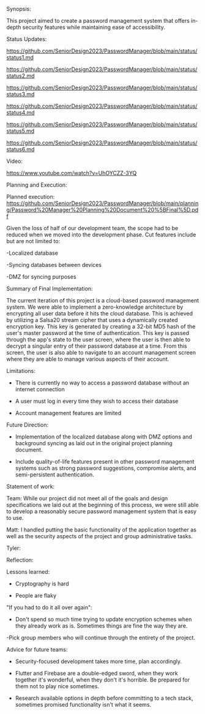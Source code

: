 Synopsis:

  This project aimed to create a password management system that offers in-depth security features while maintaining ease of accessibility.
  
  Status Updates:
  
  https://github.com/SeniorDesign2023/PasswordManager/blob/main/status/status1.md
  
  https://github.com/SeniorDesign2023/PasswordManager/blob/main/status/status2.md
  
  https://github.com/SeniorDesign2023/PasswordManager/blob/main/status/status3.md
  
  https://github.com/SeniorDesign2023/PasswordManager/blob/main/status/status4.md
  
  https://github.com/SeniorDesign2023/PasswordManager/blob/main/status/status5.md
  
  https://github.com/SeniorDesign2023/PasswordManager/blob/main/status/status6.md
  
  Video:
  
  https://www.youtube.com/watch?v=UhOYCZZ-3YQ

Planning and Execution:

  Planned execution: https://github.com/SeniorDesign2023/PasswordManager/blob/main/planning/Password%20Manager%20Planning%20Document%20%5BFinal%5D.pdf

  Given the loss of half of our development team, the scope had to be reduced when we moved into the development phase. Cut features include but are not limited to:

  -Localized database

  -Syncing databases between devices

  -DMZ for syncing purposes

Summary of Final Implementation:

  The current iteration of this project is a cloud-based password management system. We were able to implement a zero-knowledge architecture by encrypting all user data before it hits the cloud database.
  This is achieved by utilizing a Salsa20 stream cipher that uses a dynamically created encryption key. This key is generated by creating a 32-bit MD5 hash of the user's master password at the time of authentication.
  This key is passed through the app's state to the user screen, where the user is then able to decrypt a singular entry of their password database at a time. From this screen, the user is also able to navigate to 
  an account management screen where they are able to manage various aspects of their account.

  Limitations:

  - There is currently no way to access a password database without an internet connection

  - A user must log in every time they wish to access their database

  - Account management features are limited

  Future Direction: 

  - Implementation of the localized database along with DMZ options and background syncing as laid out in the original project planning document.

  - Include quality-of-life features present in other password management systems such as strong password suggestions, compromise alerts, and semi-persistent authentication.

  Statement of work:

  Team: While our project did not meet all of the goals and design specifications we laid out at the beginning of this process, we were still able to develop a reasonably secure password management system that is easy to use.

  Matt: I handled putting the basic functionality of the application together as well as the security aspects of the project and group administrative tasks.
    
  Tyler:

Reflection:

  Lessons learned:

  - Cryptography is hard

  - People are flaky

  "If you had to do it all over again":

  - Don't spend so much time trying to update encryption schemes when they already work as is. Sometimes things are fine the way they are.

  -Pick group members who will continue through the entirety of the project. 

  Advice for future teams:

  - Security-focused development takes more time, plan accordingly.

  - Flutter and Firebase are a double-edged sword, when they work together it's wonderful, when they don't it's horrible. Be prepared for them not to play nice sometimes.

  - Research available options in depth before committing to a tech stack, sometimes promised functionality isn't what it seems.


